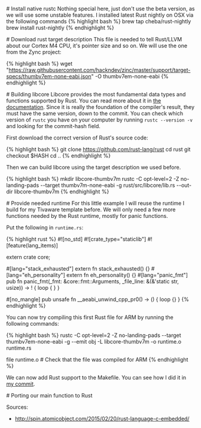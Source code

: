 # Install native rustc
Nothing special here, just don't use the beta version, as we will use some unstable features.
I installed latest Rust nightly on OSX via the following commands
{% highlight bash %}
brew tap cheba/rust-nightly
brew install rust-nightly
{% endhighlight %}

# Download rust target description
This file is needed to tell Rust/LLVM about our Cortex M4 CPU, it's pointer size and so on.
We will use the one from the Zync project:

{% highlight bash %}
wget "https://raw.githubusercontent.com/hackndev/zinc/master/support/target-specs/thumbv7em-none-eabi.json" -O thumbv7em-none-eabi
{% endhighlight %}

# Building libcore
Libcore provides the most fundamental data types and functions supported by Rust.
You can read more about it in [the documentation](https://doc.rust-lang.org/core/index.html).
Since it is really the foundation of the compiler's result, they must have the same version, down to the commit.
You can check which version of `rustc` you have on your computer by running `rustc --version -v` and looking for the commit-hash field.

First download the correct version of Rust's source code:

{% highlight bash %}
git clone https://github.com/rust-lang/rust
cd rust
git checkout $HASH
cd ..
{% endhighlight %}

Then we can build libcore using the target description we used before.

{% highlight bash %}
mkdir libcore-thumbv7m
rustc -C opt-level=2 -Z no-landing-pads --target thumbv7m-none-eabi -g rust/src/libcore/lib.rs --out-dir libcore-thumbv7m
{% endhighlight %}

# Provide needed runtime
For this little example I will reuse the runtime I build for my Tivaware template before.
We will only need a few more functions needed by the Rust runtime, mostly for panic functions.

Put the following in `runtime.rs`:

{% highlight rust %}
#![no_std]
#![crate_type="staticlib"]
#![feature(lang_items)]

extern crate core;

#[lang="stack_exhausted"] extern fn stack_exhausted() {}
#[lang="eh_personality"] extern fn eh_personality() {}
#[lang="panic_fmt"]
pub fn panic_fmt(_fmt: &core::fmt::Arguments, _file_line: &(&'static str, usize)) -> !
{
    loop { }
}

#[no_mangle]
pub unsafe fn __aeabi_unwind_cpp_pr0() -> ()
{
    loop {}
}
{% endhighlight %}

You can now try compiling this first Rust file for ARM by running the following commands:

{% highlight bash %}
rustc -C opt-level=2 -Z no-landing-pads --target thumbv7em-none-eabi -g --emit obj -L libcore-thumbv7m -o runtime.o runtime.rs

file runtime.o # Check that the file was compiled for ARM
{% endhighlight %}

We can now add Rust support to the Makefile.
You can see how I did it in [my commit](https://github.com/antoinealb/rust-demo-cortex-m4/commit/033a80ea998267cca27eac75cfd0b2bac132febd).


# Porting our main function to Rust



Sources:
* http://spin.atomicobject.com/2015/02/20/rust-language-c-embedded/

